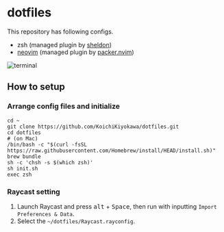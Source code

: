 # dotfiles

This repository has following configs.

- zsh (managed plugin by [sheldon](https://github.com/rossmacarthur/sheldon))
- [neovim](https://github.com/neovim/neovim) (managed plugin by [packer.nvim](https://github.com/wbthomason/packer.nvim))

![terminal](https://github.com/user-attachments/assets/c2c655a1-d454-4831-b886-29e0d3f21630)

## How to setup

### Arrange config files and initialize

```
cd ~
git clone https://github.com/KoichiKiyokawa/dotfiles.git
cd dotfiles
# (on Mac)
/bin/bash -c "$(curl -fsSL https://raw.githubusercontent.com/Homebrew/install/HEAD/install.sh)"
brew bundle
sh -c 'chsh -s $(which zsh)'
sh init.sh
exec zsh
```

### Raycast setting

1. Launch Raycast and press <kbd>alt</kbd> + <kbd>Space</kbd>, then run with inputting `Import Preferences & Data`.
1. Select the `~/dotfiles/Raycast.rayconfig`.
